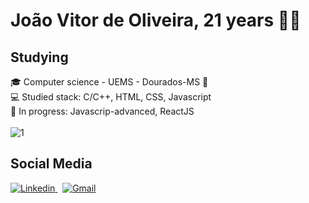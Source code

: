 

<!--
**joaovitorJS/joaovitorJS** is a ✨ _special_ ✨ repository because its `README.md` (this file) appears on your GitHub profile.

Here are some ideas to get you started:

- 🔭 I’m currently working on ...
- 🌱 I’m currently learning ...
- 👯 I’m looking to collaborate on ...
- 🤔 I’m looking for help with ...
- 💬 Ask me about ...
- 📫 How to reach me: ...
- 😄 Pronouns: ...
- ⚡ Fun fact: ...
-->

# João Vitor de Oliveira, 21 years 👨🏻

## Studying
 🎓 Computer science - UEMS - Dourados-MS :round_pushpin: <br>
 💻 Studied stack: C/C++, HTML, CSS, Javascript <br>
 🎯 In progress: Javascrip-advanced, ReactJS <br>
 <br>
![1](https://github-readme-stats.vercel.app/api/top-langs/?username=joaovitorJS&theme=dracula)

## Social Media
<a href="https://www.linkedin.com/in/jo%C3%A3o-vitor-oliveira-85a886174/" target="_blank">
 <img src="https://img.shields.io/badge/linkedin%20-%230077B5.svg?&style=for-the-badge&logo=linkedin&logoColor=white" alt="Linkedin"/>
</a>
&nbsp;
<a href="mailto:rgm38342@comp.uems.br">
 <img src="https://img.shields.io/badge/Gmail-D14836?style=for-the-badge&logo=gmail&logoColor=white" alt="Gmail"/>
</a>


